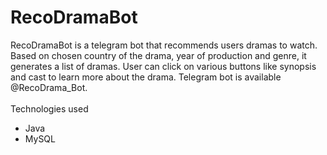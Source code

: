 # RecoDramaBot

RecoDramaBot is a telegram bot that recommends users dramas to watch. 
Based on chosen country of the drama, year of production and genre, it generates a list of dramas. 
User can click on various buttons like synopsis and cast to learn more about the drama.
Telegram bot is available @RecoDrama_Bot.
<br /><br />
Technologies used
* Java
* MySQL
<br />
